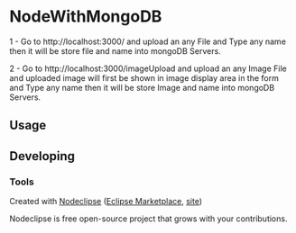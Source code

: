 

# NodeWithMongoDB
1 - Go to http://localhost:3000/ and upload an any File and Type any name then it will be store file and name into mongoDB Servers.

2 - Go to http://localhost:3000/imageUpload and upload an any Image File and uploaded image will first be shown in image display area in the form and Type any name then it will be store Image and name into mongoDB Servers.


## Usage



## Developing



### Tools

Created with [Nodeclipse](https://github.com/Nodeclipse/nodeclipse-1)
 ([Eclipse Marketplace](http://marketplace.eclipse.org/content/nodeclipse), [site](http://www.nodeclipse.org))   

Nodeclipse is free open-source project that grows with your contributions.
